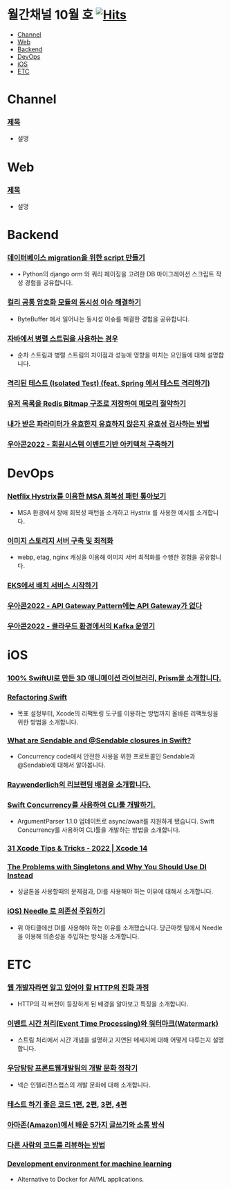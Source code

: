 # 월간채널 10월 호 [![Hits](https://hits.seeyoufarm.com/api/count/incr/badge.svg?url=https%3A%2F%2Fgithub.com%2Fchannel-io%2Fmonthly-channel%2Fblob%2Fmain%2Fissues%2F2022-10.md&count_bg=%2379C83D&title_bg=%23555555&icon=&icon_color=%23E7E7E7&title=hits&edge_flat=false)](https://hits.seeyoufarm.com)

- [Channel](#Channel)
- [Web](#Web)
- [Backend](#Backend)
- [DevOps](#DevOps)
- [iOS](#iOS)
- [ETC](#ETC)

# Channel

### [제목](링크)
- 설명

# Web

### [제목](링크)
- 설명

# Backend

### [데이터베이스 migration을 위한 script 만들기](https://fitpet.medium.com/%EB%8D%B0%EC%9D%B4%ED%84%B0%EB%B2%A0%EC%9D%B4%EC%8A%A4-migration%EC%9D%84-%EC%9C%84%ED%95%9C-script-%EB%A7%8C%EB%93%A4%EA%B8%B0-4b764729fc87)
- • Python의 django orm 와 쿼리 페이징을 고려한 DB 마이그레이션 스크립트 작성 경험을 공유합니다.
### [컬리 공통 암호화 모듈의 동시성 이슈 해결하기](https://helloworld.kurly.com/blog/concurrency-issue-solving/)
- ByteBuffer 에서 일어나는 동시성 이슈를 해결한 경험을 공유합니다.
### [자바에서 병렬 스트림을 사용하는 경우](https://sas-study.tistory.com/461)
- 순차 스트림과 병렬 스트림의 차이점과 성능에 영향을 미치는 요인들에 대해 설명합니다.
### [격리된 테스트 (Isolated Test) (feat. Spring 에서 테스트 격리하기)](https://hudi.blog/isolated-test/)
### [유저 목록을 Redis Bitmap 구조로 저장하여 메모리 절약하기](https://blog.dramancompany.com/2022/10/%EC%9C%A0%EC%A0%80-%EB%AA%A9%EB%A1%9D%EC%9D%84-redis-bitmap-%EA%B5%AC%EC%A1%B0%EB%A1%9C-%EC%A0%80%EC%9E%A5%ED%95%98%EC%97%AC-%EB%A9%94%EB%AA%A8%EB%A6%AC-%EC%A0%88%EC%95%BD%ED%95%98%EA%B8%B0/)
### [내가 받은 파라미터가 유효한지 유효하지 않은지 유효성 검사하는 방법](https://medium.com/zigbang/%EB%82%B4%EA%B0%80-%EB%B0%9B%EC%9D%80-%ED%8C%8C%EB%9D%BC%EB%AF%B8%ED%84%B0%EA%B0%80-%EC%9C%A0%ED%9A%A8%ED%95%9C%EC%A7%80-%EC%9C%A0%ED%9A%A8%ED%95%98%EC%A7%80-%EC%95%8A%EC%9D%80%EC%A7%80-%EC%9C%A0%ED%9A%A8%EC%84%B1-%EA%B2%80%EC%82%AC%ED%95%98%EB%8A%94-%EB%B0%A9%EB%B2%95-b734359a89c7)
### [우아콘2022 - 회원시스템 이벤트기반 아키텍처 구축하기](https://www.youtube.com/watch?v=b65zIH7sDug)
# DevOps

### [Netflix Hystrix를 이용한 MSA 회복성 패턴 톺아보기](https://dev.gmarket.com/40)
- MSA 환경에서 장애 회복성 패턴을 소개하고 Hystrix 를 사용한 예시를 소개합니다.
### [이미지 스토리지 서버 구축 및 최적화](https://tecoble.techcourse.co.kr/post/2022-09-13-image-storage-server/)
- webp, etag, nginx 캐싱을 이용해 이미지 서버 최적화를 수행한 경험을 공유합니다.
### [EKS에서 배치 서비스 시작하기](https://medium.com/musinsa-tech/eks%EC%97%90%EC%84%9C-%EB%B0%B0%EC%B9%98-%EC%84%9C%EB%B9%84%EC%8A%A4-%EC%8B%9C%EC%9E%91%ED%95%98%EA%B8%B0-74a33c172d17)
### [우아콘2022 - API Gateway Pattern에는 API Gateway가 없다](https://www.youtube.com/watch?v=P2nM0_YptOA)
### [우아콘2022 - 클라우드 환경에서의 Kafka 운영기](https://www.youtube.com/watch?v=XyuqoWUCdGA)

# iOS
### [100% SwiftUI로 만든 3D 애니메이션 라이브러리, Prism을 소개합니다.](https://twitter.com/aheze0/status/1574616440941948928?s=20&t=uMMpGXu37zp6c1IqoeLbig)
### [Refactoring Swift](https://www.avanderlee.com/optimization/refactoring-swift-best-practices)
- 목표 설정부터, Xcode의 리팩토링 도구를 이용하는 방법까지 올바른 리팩토링을 위한 방법을 소개합니다.
### [What are Sendable and @Sendable closures in Swift?](https://www.donnywals.com/what-are-sendable-and-sendable-closures-in-swift/)
- Concurrency code에서 안전한 사용을 위한 프로토콜인 Sendable과 @Sendable에 대해서 알아봅니다.
### [Raywenderlich의 리브랜딩 배경을 소개합니다.](https://www.kodeco.com/36641099-why-rebrand-the-backstory-of-raywenderlich-com?utm_content=225849357&utm_medium=social&utm_source=twitter&hss_channel=tw-80843262)
### [Swift Concurrency를 사용하여 CLI툴 개발하기.](https://blog.eidinger.info/develop-a-command-line-tool-using-swift-concurrency)
- ArgumentParser 1.1.0 업데이트로 async/await를 지원하게 됐습니다. Swift Concurrency를 사용하여 CLI툴을 개발하는 방법을 소개합니다.
### [31 Xcode Tips & Tricks - 2022 | Xcode 14](https://youtu.be/40imnmzsmxk)
### [The Problems with Singletons and Why You Should Use DI Instead](https://medium.com/@fatihcyln/the-problems-with-singletons-and-why-you-should-use-di-instead-5a0fa0a5baed)
- 싱글톤을 사용할때의 문제점과, DI를 사용해야 하는 이유에 대해서 소개합니다.
### [iOS) Needle 로 의존성 주입하기](https://okanghoon.medium.com/ios-needle-%EB%A1%9C-%EC%9D%98%EC%A1%B4%EC%84%B1-%EC%A3%BC%EC%9E%85%ED%95%98%EA%B8%B0-f5019a4f2b92)
- 위 아티클에선 DI를 사용해야 하는 이유를 소개했습니다. 당근마켓 팀에서 Needle을 이용해 의존성을 주입하는 방식을 소개합니다.

# ETC
### [웹 개발자라면 알고 있어야 할 HTTP의 진화 과정](https://wormwlrm.github.io/2022/09/02/Evolution-of-HTTP.html)
- HTTP의 각 버전이 등장하게 된 배경을 알아보고 특징을 소개합니다.
### [이벤트 시간 처리(Event Time Processing)와 워터마크(Watermark)](https://seamless.tistory.com/99)
- 스트림 처리에서 시간 개념을 설명하고 지연된 메세지에 대해 어떻게 다루는지 설명합니다.
### [우당탕탕 프론트웹개발팀의 개발 문화 정착기](https://www.intelligencelabs.tech/88407556-c76e-49ea-8df2-2140a80ba2ad)
- 넥슨 인텔리전스랩스의 개발 문화에 대해 소개합니다.
### [테스트 하기 좋은 코드 1편](https://jojoldu.tistory.com/674), [2편](https://jojoldu.tistory.com/676), [3편](https://jojoldu.tistory.com/680), [4편](https://jojoldu.tistory.com/681)
### [아마존(Amazon)에서 배운 5가지 글쓰기와 소통 방식](https://channy.creation.net/blog/1620)
### [다른 사람의 코드를 리뷰하는 방법](https://jbee.io/essay/how-to-code-review/)
### [Development environment for machine learning](https://github.com/tensorchord/envd)
- Alternative to Docker for AI/ML applications.

